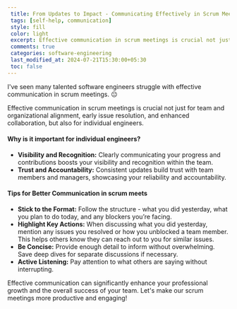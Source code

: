```yaml
---
 title: From Updates to Impact - Communicating Effectively in Scrum Meetings  
 tags: [self-help, communication]
 style: fill
 color: light
 excerpt: Effective communication in scrum meetings is crucial not just for team and organizational alignment, early issue resolution, and enhanced collaboration, but also for individual engineers
 comments: true
 categories: software-engineering
 last_modified_at: 2024-07-21T15:30:00+05:30
 toc: false
---
```


I've seen many talented software engineers struggle with effective communication in scrum meetings. 😐 

Effective communication in scrum meetings is crucial not just for team and organizational alignment, early issue resolution, and enhanced collaboration, but also for individual engineers.

#### Why is it important for individual engineers?

- **Visibility and Recognition:** Clearly communicating your progress and contributions boosts your visibility and recognition within the team. 
- **Trust and Accountability:** Consistent updates build trust with team members and managers, showcasing your reliability and accountability.

#### Tips for Better Communication in scrum meets

- **Stick to the Format:** Follow the structure - what you did yesterday, what you plan to do today, and any blockers you’re facing. 
- **Highlight Key Actions:** When discussing what you did yesterday, mention any issues you resolved or how you unblocked a team member. This helps others know they can reach out to you for similar issues. 
- **Be Concise:** Provide enough detail to inform without overwhelming. Save deep dives for separate discussions if necessary. 
- **Active Listening:** Pay attention to what others are saying without interrupting.

Effective communication can significantly enhance your professional growth and the overall success of your team. Let's make our scrum meetings more productive and engaging! 
